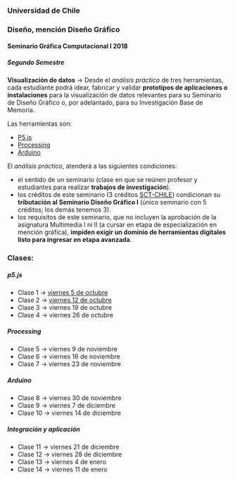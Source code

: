 ### Universidad de Chile
### Diseño, mención Diseño Gráfico
#### Seminario Gráfica Computacional I 2018
##### Segundo Semestre

**Visualización de datos** → Desde el *análisis práctico* de tres herramientas, cada estudiante podrá idear, fabricar y validar **prototipos de aplicaciones o instalaciones** para la visualización de datos relevantes para su Seminario de Diseño Gráfico o, por adelantado, para su Investigación Base de Memoria.

Las herramientas son: 

- [P5.js](https://p5js.org/es/)
- [Processing](https://processing.org/)
- [Arduino](https://www.arduino.cc/)

El *análisis práctico*, atenderá a las siguientes condiciones: 

- el sentido de un seminario (clase en que se reúnen profesor y estudiantes  para realizar **trabajos de investigación**).
- los créditos de este seminario (3 créditos [SCT-CHILE](http://sct-chile.consejoderectores.cl/que_es_sct_chile.php)) condicionan su **tributación al Seminario Diseño Gráfico I** (único seminario con 5 créditos; los demás tenemos 3).
- los requisitos de este seminario, que no incluyen la aprobación de la asignatura Multimedia I ni II (a cursar en etapa de especialización en mención gráfica), **impiden exigir un dominio de herramientas digitales listo para ingresar en etapa avanzada**.

### Clases: 

##### p5.js

- Clase 1 → [viernes 5 de octubre](https://github.com/profesorfaco/DGP502-2018/tree/gh-pages/clase_1005)
- Clase 2 → [viernes 12 de octubre](https://github.com/profesorfaco/DGP502-2018/tree/gh-pages/clase_1011)
- Clase 3 → viernes 19 de octubre
- Clase 4 → viernes 26 de octubre

##### Processing

- Clase 5 → viernes 9 de noviembre
- Clase 6 → viernes 16 de noviembre
- Clase 7 → viernes 23 de noviembre

##### Arduino

- Clase 8 → viernes 30 de noviembre
- Clase 9 → viernes 7 de diciembre
- Clase 10 → viernes 14 de diciembre

##### Integración y aplicación

- Clase 11 → viernes 21 de diciembre
- Clase 12 → viernes 28 de diciembre
- Clase 13 → viernes 4 de enero
- Clase 14 → viernes 11 de enero
